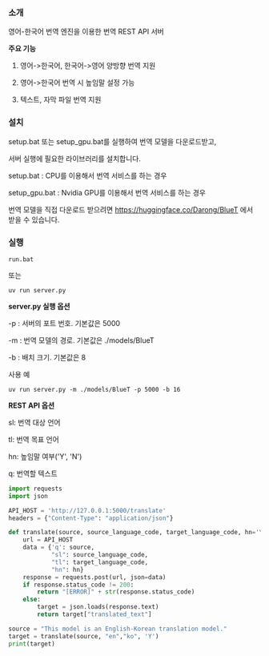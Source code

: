 ### 소개

영어-한국어 번역 엔진을 이용한 번역 REST API 서버

**주요 기능**

1. 영어->한국어, 한국어->영어 양방향 번역 지원

2. 영어->한국어 번역 시 높임말 설정 가능

3. 텍스트, 자막 파일 번역 지원

### 설치

 setup.bat 또는 setup_gpu.bat를 실행하여 번역 모델을 다운로드받고, 

 서버 실행에 필요한 라이브러리를 설치합니다.

  setup.bat : CPU를 이용해서 번역 서비스를 하는 경우

  setup_gpu.bat : Nvidia GPU를 이용해서 번역 서비스를 하는 경우

  번역 모델을 직접 다운로드 받으려면 https://huggingface.co/Darong/BlueT 에서 받을 수 있습니다.

### 실행

```commandline
run.bat
```
또는
```commandline
uv run server.py
```
**server.py 실행 옵션**

  -p : 서버의 포트 번호. 기본값은 5000

  -m : 번역 모델의 경로. 기본값은 ./models/BlueT

  -b : 배치 크기. 기본값은 8

사용 예
```commandline
uv run server.py -m ./models/BlueT -p 5000 -b 16
```

**REST API 옵션**

   sl: 번역 대상 언어
   
   tl: 번역 목표 언어

   hn: 높임말 여부('Y', 'N')

   q: 번역할 텍스트

```python
import requests
import json

API_HOST = 'http://127.0.0.1:5000/translate'
headers = {"Content-Type": "application/json"}

def translate(source, source_language_code, target_language_code, hn='Y'):
    url = API_HOST
    data = {'q': source,
            "sl": source_language_code,
            "tl": target_language_code,
            "hn": hn}
    response = requests.post(url, json=data)
    if response.status_code != 200:
        return "[ERROR]" + str(response.status_code)
    else:
        target = json.loads(response.text)
        return target["translated_text"]

source = "This model is an English-Korean translation model."
target = translate(source, "en","ko", 'Y')
print(target)
```
 
  
